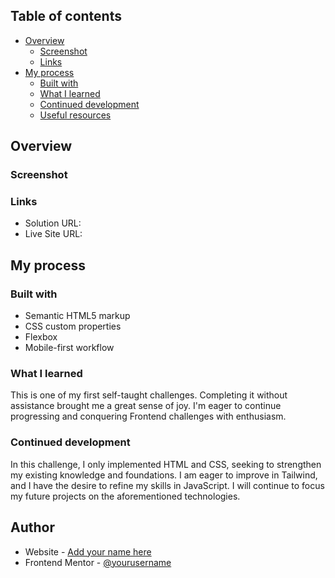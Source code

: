 

## Table of contents

- [Overview](#overview)
  - [Screenshot](#screenshot)
  - [Links](#links)
- [My process](#my-process)
  - [Built with](#built-with)
  - [What I learned](#what-i-learned)
  - [Continued development](#continued-development)
  - [Useful resources](#useful-resources)


## Overview

### Screenshot


### Links

- Solution URL: 
- Live Site URL: 

## My process

### Built with

- Semantic HTML5 markup
- CSS custom properties
- Flexbox
- Mobile-first workflow

### What I learned

This is one of my first self-taught challenges. Completing it without assistance brought me a great sense of joy. I'm eager to continue progressing and conquering Frontend challenges with enthusiasm.


### Continued development

In this challenge, I only implemented HTML and CSS, seeking to strengthen my existing knowledge and foundations. I am eager to improve in Tailwind, and I have the desire to refine my skills in JavaScript. I will continue to focus my future projects on the aforementioned technologies.


## Author

- Website - [Add your name here](https://www.your-site.com)
- Frontend Mentor - [@yourusername](https://www.frontendmentor.io/profile/yourusername)


